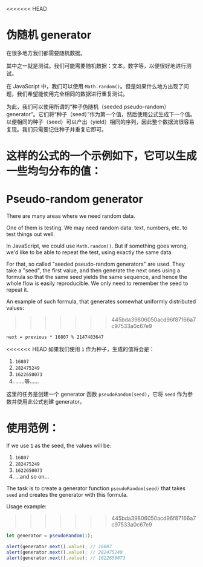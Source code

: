 
<<<<<<< HEAD
# 伪随机 generator

在很多地方我们都需要随机数据。

其中之一就是测试。我们可能需要随机数据：文本，数字等，以便很好地进行测试。

在 JavaScript 中，我们可以使用 `Math.random()`。但是如果什么地方出现了问题，我们希望能使用完全相同的数据进行重复测试。

为此，我们可以使用所谓的“种子伪随机（seeded pseudo-random）generator”。它们将“种子（seed）”作为第一个值，然后使用公式生成下一个值。以便相同的种子（seed）可以产出（yield）相同的序列，因此整个数据流很容易复现。我们只需要记住种子并重复它即可。

这样的公式的一个示例如下，它可以生成一些均匀分布的值：
=======
# Pseudo-random generator

There are many areas where we need random data.

One of them is testing. We may need random data: text, numbers, etc. to test things out well.

In JavaScript, we could use `Math.random()`. But if something goes wrong, we'd like to be able to repeat the test, using exactly the same data.

For that, so called "seeded pseudo-random generators" are used. They take a "seed", the first value, and then generate the next ones using a formula so that the same seed yields the same sequence, and hence the whole flow is easily reproducible. We only need to remember the seed to repeat it.

An example of such formula, that generates somewhat uniformly distributed values:
>>>>>>> 445bda39806050acd96f87166a7c97533a0c67e9

```
next = previous * 16807 % 2147483647
```

<<<<<<< HEAD
如果我们使用 `1` 作为种子，生成的值将会是：
1. `16807`
2. `282475249`
3. `1622650073`
4. ……等……

这里的任务是创建一个 generator 函数 `pseudoRandom(seed)`，它将 `seed` 作为参数并使用此公式创建 generator。

使用范例：
=======
If we use `1` as the seed, the values will be:
1. `16807`
2. `282475249`
3. `1622650073`
4. ...and so on...

The task is to create a generator function `pseudoRandom(seed)` that takes `seed` and creates the generator with this formula.

Usage example:
>>>>>>> 445bda39806050acd96f87166a7c97533a0c67e9

```js
let generator = pseudoRandom(1);

alert(generator.next().value); // 16807
alert(generator.next().value); // 282475249
alert(generator.next().value); // 1622650073
```

